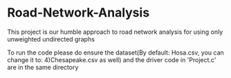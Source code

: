 # Road-Network-Analysis

<p>This project is our humble approach to road network analysis for using only unweighted undirected graphs</p>

<p>To run the code please do ensure the dataset(By default: Hosa.csv, you can change it to: 4)Chesapeake.csv as well) and the driver code in 'Project.c' are in the same directory</p>
